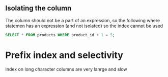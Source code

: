 ## Isolating the column

The column should not be a part of an expression, so the following where statemen has an expression (and not isolated) so the index cannot be used

```sql
SELECT * FROM products WHERE product_id + 1 = 5;
```

# Prefix index and selectivity

Index on long character columns are very lanrge and slow
